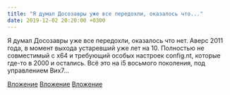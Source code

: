 ```yaml
---
title: "Я думал Досозавры уже все передохли, оказалось что..."
date: 2019-12-02 20:20:00 +0300
---
```


Я думал Досозавры уже все передохли, оказалось что нет. Аверс 2011 года, в момент выхода устаревший уже лет на 10. Полностью не совместимый с х64 и требующий особых настроек config.nt, которые где-то в 2000 и остались. Всё это на i5 восьмого поколения, под управлением Вих7...


[Вложение](/assets/vk_photos/3/I5-jV3fIMKg.jpg)
[Вложение](/assets/vk_photos/3/_gTSkN9id2A.jpg)
[Вложение](/assets/vk_photos/3/eNfwJr0ap9s.jpg)
